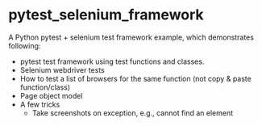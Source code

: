 # pytest_selenium_framework
A Python pytest + selenium test framework example, which demonstrates following:
* pytest test framework using test functions and classes.
* Selenium webdriver tests
* How to test a list of browsers for the same function (not copy & paste function/class)
* Page object model
* A few tricks
  * Take screenshots on exception, e.g., cannot find an element

